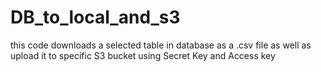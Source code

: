 # DB_to_local_and_s3
this code downloads a selected table in database as a .csv file as well as upload it to specific S3 bucket using Secret Key and Access key 
